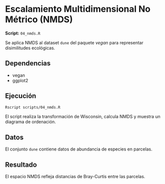 # Escalamiento Multidimensional No Métrico (NMDS)

**Script:** `04_nmds.R`

Se aplica NMDS al dataset `dune` del paquete *vegan* para representar disimilitudes ecológicas.

## Dependencias
- vegan
- ggplot2

## Ejecución
```bash
Rscript scripts/04_nmds.R
```
El script realiza la transformación de Wisconsin, calcula NMDS y muestra un diagrama de ordenación.

## Datos
El conjunto `dune` contiene datos de abundancia de especies en parcelas.

## Resultado
El espacio NMDS refleja distancias de Bray-Curtis entre las parcelas.
